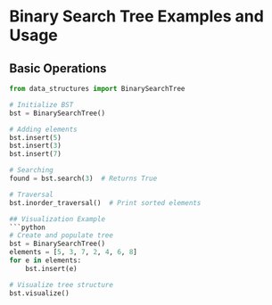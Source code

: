# Binary Search Tree Examples and Usage

## Basic Operations
```python
from data_structures import BinarySearchTree

# Initialize BST
bst = BinarySearchTree()

# Adding elements
bst.insert(5)
bst.insert(3)
bst.insert(7)

# Searching
found = bst.search(3)  # Returns True

# Traversal
bst.inorder_traversal()  # Print sorted elements

## Visualization Example
```python
# Create and populate tree
bst = BinarySearchTree()
elements = [5, 3, 7, 2, 4, 6, 8]
for e in elements:
    bst.insert(e)

# Visualize tree structure
bst.visualize()
```